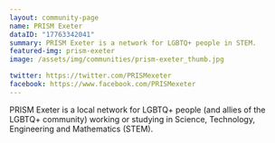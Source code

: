 ```yaml
---
layout: community-page
name: PRISM Exeter
dataID: "17763342041"
summary: PRISM Exeter is a network for LGBTQ+ people in STEM.
featured-img: prism-exeter
image: /assets/img/communities/prism-exeter_thumb.jpg

twitter: https://twitter.com/PRISMexeter
facebook: https://www.facebook.com/PRISMexeter
---
```

PRISM Exeter is a local network for LGBTQ+ people (and allies of the LGBTQ+ community)
working or studying in Science, Technology, Engineering and Mathematics (STEM).
